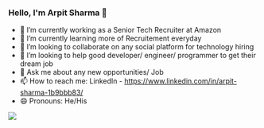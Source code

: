 ### Hello, I'm Arpit Sharma 👋

- 🔭 I’m currently working as a Senior Tech Recruiter at Amazon
- 🌱 I’m currently learning more of Recruitement everyday
- 👯 I’m looking to collaborate on any social platform for technology hiring
- 🤔 I’m looking to help good developer/ engineer/ programmer to get their dream job
- 💬 Ask me about any new opportunities/ Job
- 📫 How to reach me: LinkedIn - https://www.linkedin.com/in/arpit-sharma-1b9bbb83/
- 😄 Pronouns: He/His

<img src="https://github-readme-stats.vercel.app/api?username=arpitsharma1&&show_icons=true&title_color=ffffff&icon_color=bb2acf&text_color=daf7dc&bg_color=151515">
